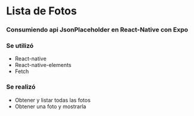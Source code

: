 # Lista de Fotos

### Consumiendo api JsonPlaceholder en React-Native con  Expo

### Se utilizó
  * React-native
  * React-native-elements
  * Fetch

### Se realizó
  
* Obtener y listar todas las fotos 
* Obtener una foto y mostrarla
